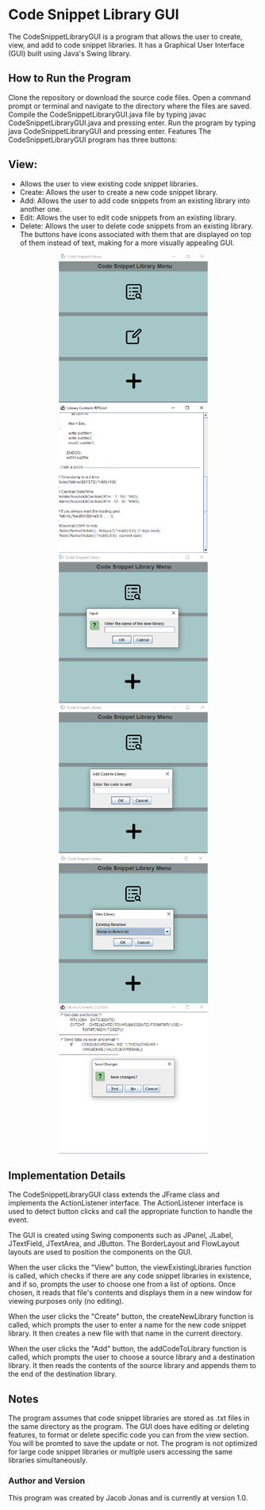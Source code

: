 # Code Snippet Library GUI
The CodeSnippetLibraryGUI is a program that allows the user to create, view, and add to code snippet libraries. It has a Graphical User Interface (GUI) built using Java's Swing library.

## How to Run the Program
Clone the repository or download the source code files.
Open a command prompt or terminal and navigate to the directory where the files are saved.
Compile the CodeSnippetLibraryGUI.java file by typing javac CodeSnippetLibraryGUI.java and pressing enter.
Run the program by typing java CodeSnippetLibraryGUI and pressing enter.
Features
The CodeSnippetLibraryGUI program has three buttons:

## View: 
- Allows the user to view existing code snippet libraries.
- Create: Allows the user to create a new code snippet library.
- Add: Allows the user to add code snippets from an existing library into another one.
- Edit: Allows the user to edit code snippets from an existing library.
- Delete: Allows the user to delete code snippets from an existing library.
The buttons have icons associated with them that are displayed on top of them instead of text, making for a more visually appealing GUI.


<p align="center">
  <img src="menu.png" alt="Image description" width="300" height="300">
  <img src="View.png" alt="Image description" width="300" height="300">
  <img src="add lib.png" alt="Image description" width="300" height="300">
  <img src="addcode.png" alt="Image description" width="300" height="300">
  <img src="added code.png" alt="Image description" width="300" height="300">
  <img src="update.png" alt="Image description" width="300" height="300">
</p>


## Implementation Details
The CodeSnippetLibraryGUI class extends the JFrame class and implements the ActionListener interface. The ActionListener interface is used to detect button clicks and call the appropriate function to handle the event.

The GUI is created using Swing components such as JPanel, JLabel, JTextField, JTextArea, and JButton. The BorderLayout and FlowLayout layouts are used to position the components on the GUI.

When the user clicks the "View" button, the viewExistingLibraries function is called, which checks if there are any code snippet libraries in existence, and if so, prompts the user to choose one from a list of options. Once chosen, it reads that file's contents and displays them in a new window for viewing purposes only (no editing).

When the user clicks the "Create" button, the createNewLibrary function is called, which prompts the user to enter a name for the new code snippet library. It then creates a new file with that name in the current directory.

When the user clicks the "Add" button, the addCodeToLibrary function is called, which prompts the user to choose a source library and a destination library. It then reads the contents of the source library and appends them to the end of the destination library.

## Notes
The program assumes that code snippet libraries are stored as .txt files in the same directory as the program.
The GUI does have editing or deleting features, to format or delete specific code you can from the view section. You will be promted to save the update or not.
The program is not optimized for large code snippet libraries or multiple users accessing the same libraries simultaneously.

### Author and Version
This program was created by Jacob Jonas and is currently at version 1.0.
